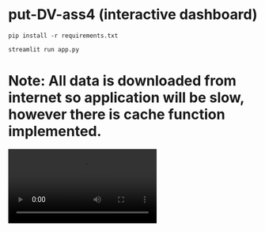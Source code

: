 # put-DV-ass4 (interactive dashboard)

```
pip install -r requirements.txt
```

```
streamlit run app.py
```

# Note: All data is downloaded from internet so application will be slow, however there is cache function implemented.

![Watch the demo](https://github.com/bujowskis/put-DV/blob/main/ass-4-interactive_dashboard/demo.webm)



